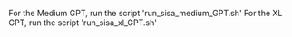 For the Medium GPT, run the script 'run_sisa_medium_GPT.sh'
For the XL GPT, run the script 'run_sisa_xl_GPT.sh'
